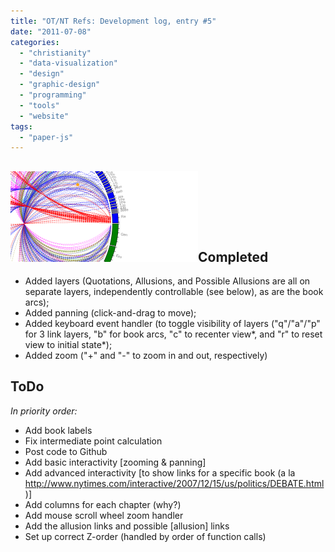 ```yaml
---
title: "OT/NT Refs: Development log, entry #5"
date: "2011-07-08"
categories: 
  - "christianity"
  - "data-visualization"
  - "design"
  - "graphic-design"
  - "programming"
  - "tools"
  - "website"
tags: 
  - "paper-js"
---
```


## [![otnt-rev8](images/otnt-rev8-300x145.png "otnt-rev8")](https://blog.balinsbooks.com/wp-content/uploads/2011/07/otnt-rev8.png)Completed

- Added layers (Quotations, Allusions, and Possible Allusions are all on separate layers, independently controllable (see below), as are the book arcs);
- Added panning (click-and-drag to move);
- Added keyboard event handler (to toggle visibility of layers ("q"/"a"/"p" for 3 link layers, "b" for book arcs, "c" to recenter view\*, and "r" to reset view to initial state\*);
- Added zoom ("+" and "-" to zoom in and out, respectively)

## ToDo

_In priority order:_

- Add book labels
- Fix intermediate point calculation
- Post code to Github
- Add basic interactivity \[zooming & panning\]
- Add advanced interactivity \[to show links for a specific book (a la http://www.nytimes.com/interactive/2007/12/15/us/politics/DEBATE.html)\]
- Add columns for each chapter (why?)
- Add mouse scroll wheel zoom handler
- Add the allusion links and possible \[allusion\] links
- Set up correct Z-order (handled by order of function calls)
